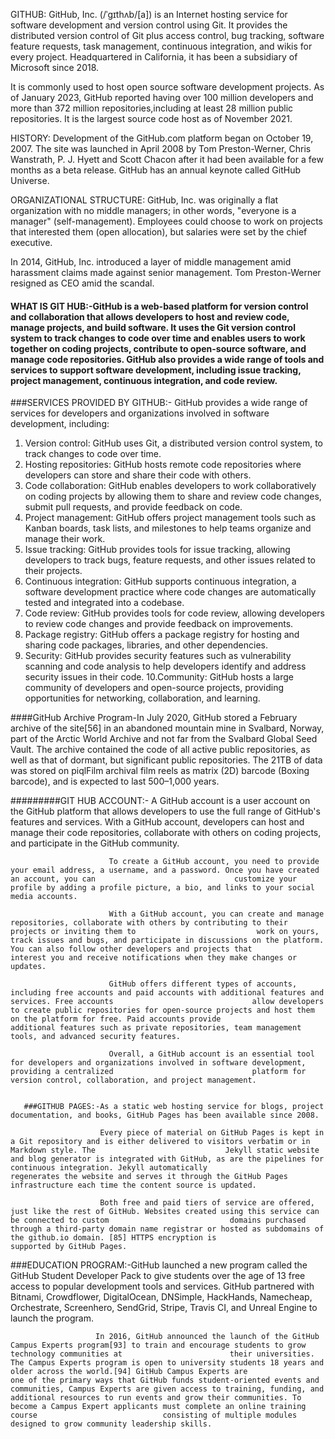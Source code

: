 GITHUB:
GitHub, Inc. (/ˈɡɪthʌb/[a]) is an Internet hosting service for software development and version control using Git. It provides the distributed version control of Git plus access control, bug tracking, software feature requests, task management, continuous integration, and wikis for every project. Headquartered in California, it has been a subsidiary of Microsoft since 2018.

It is commonly used to host open source software development projects. As of January 2023, GitHub reported having over 100 million developers and more than 372 million repositories,including at least 28 million public repositories. It is the largest source code host as of November 2021.

HISTORY:
Development of the GitHub.com platform began on October 19, 2007. The site was launched in April 2008 by Tom Preston-Werner, Chris Wanstrath, P. J. Hyett and Scott Chacon after it had been available for a few months as a beta release. GitHub has an annual keynote called GitHub Universe.

ORGANIZATIONAL STRUCTURE:
GitHub, Inc. was originally a flat organization with no middle managers; in other words, "everyone is a manager" (self-management). Employees could choose to work on projects that interested them (open allocation), but salaries were set by the chief executive.

In 2014, GitHub, Inc. introduced a layer of middle management amid harassment claims made against senior management. Tom Preston-Werner resigned as CEO amid the scandal.

#### WHAT IS GIT HUB:-GitHub is a web-based platform for version control and collaboration that allows developers to host and review code, manage projects, and build software. It uses the Git version control system to track changes to code over time and enables users to work together on coding projects, contribute to open-source software, and manage code repositories. GitHub also provides a wide range of tools and services to support software development, including issue tracking, project management, continuous integration, and code review.

###SERVICES PROVIDED BY GITHUB:-
GitHub provides a wide range of services for developers and organizations involved in software development, including:
1. Version control: GitHub uses Git, a distributed version control system, to track changes to code over time.
2. Hosting repositories: GitHub hosts remote code repositories where developers can store and share their code with others.
3. Code collaboration: GitHub enables developers to work collaboratively on coding projects by allowing them to share and review code changes, submit pull requests, and    provide feedback on code.
4. Project management: GitHub offers project management tools such as Kanban boards, task lists, and milestones to help teams organize and manage their work.
5. Issue tracking: GitHub provides tools for issue tracking, allowing developers to track bugs, feature requests, and other issues related to their projects.
6. Continuous integration: GitHub supports continuous integration, a software development practice where code changes are automatically tested and integrated into a        codebase.
7. Code review: GitHub provides tools for code review, allowing developers to review code changes and provide feedback on improvements.
8. Package registry: GitHub offers a package registry for hosting and sharing code packages, libraries, and other dependencies.
9. Security: GitHub provides security features such as vulnerability scanning and code analysis to help developers identify and address security issues in their code.
10.Community: GitHub hosts a large community of developers and open-source projects, providing opportunities for networking, collaboration, and learning.


####GitHub Archive Program-In July 2020, GitHub stored a February archive of the site[56] in an abandoned mountain mine in Svalbard, Norway, part of the Arctic World Archive and not far from the Svalbard Global Seed Vault. The archive contained the code of all active public repositories, as well as that of dormant, but significant public repositories. The 21TB of data was stored on piqlFilm archival film reels as matrix (2D) barcode (Boxing barcode), and is expected to last 500–1,000 years.


#########GIT HUB ACCOUNT:- A GitHub account is a user account on the GitHub platform that allows developers to use the full range of GitHub's features and services.                              With a GitHub account, developers can host and manage their code repositories, collaborate with others on coding projects, and participate                             in the GitHub community.

                          To create a GitHub account, you need to provide your email address, a username, and a password. Once you have created an account, you can                               customize your profile by adding a profile picture, a bio, and links to your social media accounts.
                       
                          With a GitHub account, you can create and manage repositories, collaborate with others by contributing to their projects or inviting them to                           work on yours, track issues and bugs, and participate in discussions on the platform. You can also follow other developers and projects that                           interest you and receive notifications when they make changes or updates.
                       
                          GitHub offers different types of accounts, including free accounts and paid accounts with additional features and services. Free accounts                               allow developers to create public repositories for open-source projects and host them on the platform for free. Paid accounts provide                                   additional features such as private repositories, team management tools, and advanced security features.
                       
                          Overall, a GitHub account is an essential tool for developers and organizations involved in software development, providing a centralized                               platform for version control, collaboration, and project management.
                          

       ###GITHUB PAGES:-As a static web hosting service for blogs, project documentation, and books, GitHub Pages has been available since 2008.

                        Every piece of material on GitHub Pages is kept in a Git repository and is either delivered to visitors verbatim or in Markdown style. The                             Jekyll static website and blog generator is integrated with GitHub, as are the pipelines for continuous integration. Jekyll automatically                               regenerates the website and serves it through the GitHub Pages infrastructure each time the content source is updated.
                        
                        Both free and paid tiers of service are offered, just like the rest of GitHub. Websites created using this service can be connected to custom                           domains purchased through a third-party domain name registrar or hosted as subdomains of the github.io domain. [85] HTTPS encryption is                                 supported by GitHub Pages.

 ###EDUCATION PROGRAM:-GitHub launched a new program called the GitHub Student Developer Pack to give students over the age of 13 free access to popular development                          tools and services. GitHub partnered with Bitnami, Crowdflower, DigitalOcean, DNSimple, HackHands, Namecheap, Orchestrate, Screenhero, SendGrid,                        Stripe, Travis CI, and Unreal Engine to launch the program.
                       
                       In 2016, GitHub announced the launch of the GitHub Campus Experts program[93] to train and encourage students to grow technology communities at                        their universities. The Campus Experts program is open to university students 18 years and older across the world.[94] GitHub Campus Experts are                        one of the primary ways that GitHub funds student-oriented events and communities, Campus Experts are given access to training, funding, and                            additional resources to run events and grow their communities. To become a Campus Expert applicants must complete an online training course                            consisting of multiple modules designed to grow community leadership skills.
